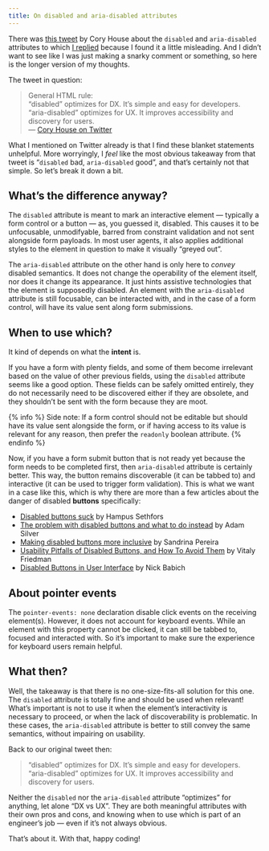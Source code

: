```yaml
---
title: On disabled and aria-disabled attributes
---
```


There was [this tweet](https://x.com/housecor/status/1773329972637134954?s=20) by Cory House about the `disabled` and `aria-disabled` attributes to which [I replied](https://x.com/KittyGiraudel/status/1773612870351065425?s=20) because I found it a little misleading. And I didn’t want to see like I was just making a snarky comment or something, so here is the longer version of my thoughts.

The tweet in question:

> General HTML rule:  
> “disabled” optimizes for DX. It’s simple and easy for developers.  
> “aria-disabled” optimizes for UX. It improves accessibility and discovery for users.  
> — [Cory House on Twitter](https://x.com/housecor/status/1773329972637134954?s=20)

What I mentioned on Twitter already is that I find these blanket statements unhelpful. More worryingly, I _feel_ like the most obvious takeaway from that tweet is “`disabled` bad, `aria-disabled` good”, and that’s certainly not that simple. So let’s break it down a bit.

## What’s the difference anyway?

The `disabled` attribute is meant to mark an interactive element — typically a form control or a button — as, you guessed it, disabled. This causes it to be unfocusable, unmodifyable, barred from constraint validation and not sent alongside form payloads. In most user agents, it also applies additional styles to the element in question to make it visually “greyed out”.

The `aria-disabled` attribute on the other hand is only here to _convey_ disabled semantics. It does not change the operability of the element itself, nor does it change its appearance. It just hints assistive technologies that the element is supposedly disabled. An element with the `aria-disabled` attribute is still focusable, can be interacted with, and in the case of a form control, will have its value sent along form submissions.

## When to use which?

It kind of depends on what the **intent** is.

If you have a form with plenty fields, and some of them become irrelevant based on the value of other previous fields, using the `disabled` attribute seems like a good option. These fields can be safely omitted entirely, they do not necessarily need to be discovered either if they are obsolete, and they shouldn’t be sent with the form because they are moot.

{% info %} Side note: If a form control should not be editable but should have its value sent alongside the form, or if having access to its value is relevant for any reason, then prefer the `readonly` boolean attribute. {% endinfo %}

Now, if you have a form submit button that is not ready yet because the form needs to be completed first, then `aria-disabled` attribute is certainly better. This way, the button remains discoverable (it can be tabbed to) and interactive (it can be used to trigger form validation). This is what we want in a case like this, which is why there are more than a few articles about the danger of disabled **buttons** specifically:

- [Disabled buttons suck](https://axesslab.com/disabled-buttons-suck/) by Hampus Sethfors
- [The problem with disabled buttons and what to do instead](https://adamsilver.io/blog/the-problem-with-disabled-buttons-and-what-to-do-instead/) by Adam Silver
- [Making disabled buttons more inclusive](https://css-tricks.com/making-disabled-buttons-more-inclusive/) by Sandrina Pereira
- [Usability Pitfalls of Disabled Buttons, and How To Avoid Them](https://www.smashingmagazine.com/2021/08/frustrating-design-patterns-disabled-buttons/) by Vitaly Friedman
- [Disabled Buttons in User Interface](https://uxplanet.org/disabled-buttons-in-user-interface-4dafda3e6fe7) by Nick Babich

## About pointer events

The `pointer-events: none` declaration disable click events on the receiving element(s). However, it does not account for keyboard events. While an element with this property cannot be clicked, it can still be tabbed to, focused and interacted with. So it’s important to make sure the experience for keyboard users remain helpful.

## What then?

Well, the takeaway is that there is no one-size-fits-all solution for this one. The `disabled` attribute is totally fine and should be used when relevant! What’s important is not to use it when the element’s interactivity is necessary to proceed, or when the lack of discoverability is problematic. In these cases, the `aria-disabled` attribute is better to still convey the same semantics, without impairing on usability.

Back to our original tweet then:

> “disabled” optimizes for DX. It’s simple and easy for developers.  
> “aria-disabled” optimizes for UX. It improves accessibility and discovery for users.

Neither the `disabled` nor the `aria-disabled` attribute “optimizes” for anything, let alone “DX vs UX”. They are both meaningful attributes with their own pros and cons, and knowing when to use which is part of an engineer’s job — even if it’s not always obvious.

That’s about it. With that, happy coding!
